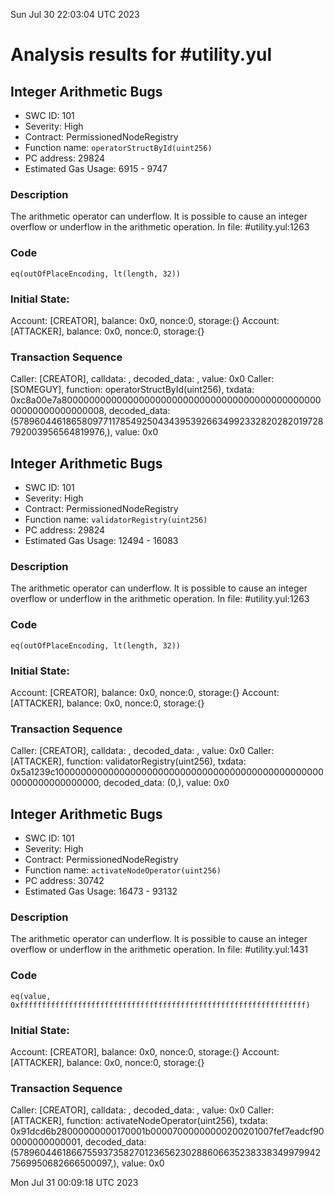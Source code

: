 Sun Jul 30 22:03:04 UTC 2023
# Analysis results for #utility.yul

## Integer Arithmetic Bugs
- SWC ID: 101
- Severity: High
- Contract: PermissionedNodeRegistry
- Function name: `operatorStructById(uint256)`
- PC address: 29824
- Estimated Gas Usage: 6915 - 9747

### Description

The arithmetic operator can underflow.
It is possible to cause an integer overflow or underflow in the arithmetic operation.
In file: #utility.yul:1263

### Code

```
eq(outOfPlaceEncoding, lt(length, 32))
```

### Initial State:

Account: [CREATOR], balance: 0x0, nonce:0, storage:{}
Account: [ATTACKER], balance: 0x0, nonce:0, storage:{}

### Transaction Sequence

Caller: [CREATOR], calldata: , decoded_data: , value: 0x0
Caller: [SOMEGUY], function: operatorStructById(uint256), txdata: 0xc8a00e7a8000000000000000000000000000000000000000000000000000000000000008, decoded_data: (57896044618658097711785492504343953926634992332820282019728792003956564819976,), value: 0x0


## Integer Arithmetic Bugs
- SWC ID: 101
- Severity: High
- Contract: PermissionedNodeRegistry
- Function name: `validatorRegistry(uint256)`
- PC address: 29824
- Estimated Gas Usage: 12494 - 16083

### Description

The arithmetic operator can underflow.
It is possible to cause an integer overflow or underflow in the arithmetic operation.
In file: #utility.yul:1263

### Code

```
eq(outOfPlaceEncoding, lt(length, 32))
```

### Initial State:

Account: [CREATOR], balance: 0x0, nonce:0, storage:{}
Account: [ATTACKER], balance: 0x0, nonce:0, storage:{}

### Transaction Sequence

Caller: [CREATOR], calldata: , decoded_data: , value: 0x0
Caller: [ATTACKER], function: validatorRegistry(uint256), txdata: 0x5a1239c10000000000000000000000000000000000000000000000000000000000000000, decoded_data: (0,), value: 0x0


## Integer Arithmetic Bugs
- SWC ID: 101
- Severity: High
- Contract: PermissionedNodeRegistry
- Function name: `activateNodeOperator(uint256)`
- PC address: 30742
- Estimated Gas Usage: 16473 - 93132

### Description

The arithmetic operator can underflow.
It is possible to cause an integer overflow or underflow in the arithmetic operation.
In file: #utility.yul:1431

### Code

```
eq(value, 0xffffffffffffffffffffffffffffffffffffffffffffffffffffffffffffffff)
```

### Initial State:

Account: [CREATOR], balance: 0x0, nonce:0, storage:{}
Account: [ATTACKER], balance: 0x0, nonce:0, storage:{}

### Transaction Sequence

Caller: [CREATOR], calldata: , decoded_data: , value: 0x0
Caller: [ATTACKER], function: activateNodeOperator(uint256), txdata: 0x91dcd6b28000000000170001b00007000000000200201007fef7eadcf900000000000001, decoded_data: (57896044618667559373582701236562302886066352383383499799427569950682666500097,), value: 0x0


Mon Jul 31 00:09:18 UTC 2023
